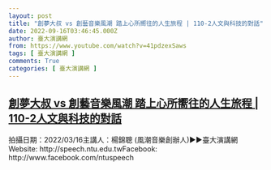 ```yaml
---
layout: post
title: "創夢大叔 vs 創藝音樂風潮 踏上心所嚮往的人生旅程 | 110-2人文與科技的對話"
date: 2022-09-16T03:46:45.000Z
author: 臺大演講網
from: https://www.youtube.com/watch?v=41pdzexSaws
tags: [ 臺大演講網 ]
comments: True
categories: [ 臺大演講網 ]
---
```

<!--1663300005000-->
[創夢大叔 vs 創藝音樂風潮 踏上心所嚮往的人生旅程 | 110-2人文與科技的對話](https://www.youtube.com/watch?v=41pdzexSaws)
------

<div>
拍攝日期：2022/03/16主講人：楊錦聰 (風潮音樂創辦人)►►臺大演講網Website: http://speech.ntu.edu.twFacebook: http://www.facebook.com/ntuspeech
</div>
